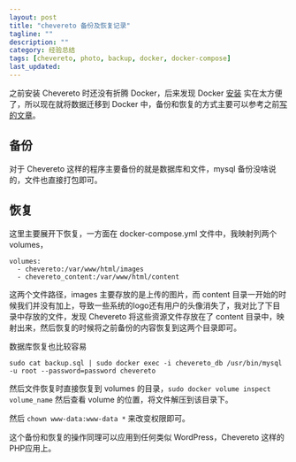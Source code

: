 ```yaml
---
layout: post
title: "chevereto 备份及恢复记录"
tagline: ""
description: ""
category: 经验总结
tags: [chevereto, photo, backup, docker, docker-compose]
last_updated: 
---
```


之前安装 Chevereto 时还没有折腾 Docker，后来发现 Docker [安装](https://github.com/einverne/dockerfile/tree/master/chevereto) 实在太方便了，所以现在就将数据迁移到 Docker 中，备份和恢复的方式主要可以参考之前[写的文章](/post/2018/03/docker-related-backup.html)。

## 备份

对于 Chevereto 这样的程序主要备份的就是数据库和文件，mysql 备份没啥说的，文件也直接打包即可。


## 恢复
这里主要展开下恢复，一方面在 docker-compose.yml 文件中，我映射列两个 volumes，

    volumes:
      - chevereto:/var/www/html/images
      - chevereto_content:/var/www/html/content

这两个文件路径，images 主要存放的是上传的图片，而 content 目录一开始的时候我们并没有加上，导致一些系统的logo还有用户的头像消失了，我对比了下目录中存放的文件，发现 Chevereto 将这些资源文件存放在了 content 目录中，映射出来，然后恢复的时候将之前备份的内容恢复到这两个目录即可。

数据库恢复也比较容易

    sudo cat backup.sql | sudo docker exec -i chevereto_db /usr/bin/mysql -u root --password=password chevereto

然后文件恢复时直接恢复到 volumes 的目录，`sudo docker volume inspect volume_name` 然后查看 volume 的位置，将文件解压到该目录下。

然后 `chown www-data:www-data *` 来改变权限即可。

这个备份和恢复的操作同理可以应用到任何类似 WordPress，Chevereto 这样的PHP应用上。


